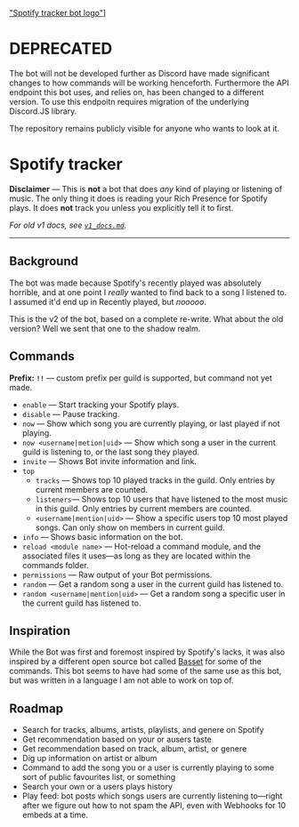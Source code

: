 ["Spotify tracker bot logo"](https://cdn.discordapp.com/icons/653289817081118724/5669a159eaa69db3cc273025e290b6dc.png)]

# DEPRECATED
The bot will not be developed further as Discord have made significant changes to how commands will be working henceforth. Furthermore the API endpoint this bot uses, and relies on, has been changed to a different version. To use this endpoitn requires migration of the underlying Discord.JS library.

The repository remains publicly visible for anyone who wants to look at it.

# Spotify tracker
**Disclaimer** — This is **not** a bot that does *any* kind of playing or listening of music. The only thing it does is reading your Rich Presence for Spotify plays. It does **not** track you unless you explicitly tell it to first.  

*For old v1 docs, see [`v1_docs.md`](v1_docs.md).*

---

## Background
The bot was made because Spotify's recently played was absolutely horrible, and at one point I *really* wanted to find back to a song I listened to. I assumed it'd end up in Recently played, but *nooooo*.  

This is the v2 of the bot, based on a complete re-write. What about the old version? Well we sent that one to the shadow realm.

## Commands
**Prefix: `!!`** — custom prefix per guild is supported, but command not yet made.  
* `enable` — Start tracking your Spotify plays.  
* `disable` — Pause tracking.  
* `now` — Show which song you are currently playing, or last played if not playing.  
* `now <username|metion|uid>` — Show which song a user in the current guild is listening to, or the last song they played.  
* `invite` — Shows Bot invite information and link.  
* `top`
    * `tracks` — Shows top 10 played tracks in the guild. Only entries by current members are counted.  
    * `listeners`— Shows top 10 users that have listened to the most music in this guild. Only entries by current members are counted. 
    * `<username|mention|uid>` — Show a specific users top 10 most played songs. Can only show on members in current guild.
* `info` — Shows basic information on the bot.
* `reload <module name>` — Hot-reload a command module, and the associated files it uses—as long as they are located within the commands folder.
* `permissions` — Raw output of your Bot permissions.
* `random` — Get a random song a user in the current guild has listened to.
* `random <username|mention|uid>` — Get a random song a specific user in the current guild has listened to.

## Inspiration
While the Bot was first and foremost inspired by Spotify's lacks, it was also inspired by a different open source bot called [Basset](https://github.com/Aux/Basset) for some of the commands. This bot seems to have had some of the same use as this bot, but was written in a language I am not able to work on top of.

## Roadmap
* Search for tracks, albums, artists, playlists, and genere on Spotify
* Get recommendation based on your or ausers taste
* Get recommendation based on track, album, artist, or genere
* Dig up information on artist or album
* Command to add the song you or a user is currently playing to some sort of public favourites list, or something
* Search your own or a users plays history
* Play feed: bot posts which songs users are currently listening to—right after we figure out how to not spam the API, even with Webhooks for 10 embeds at a time.
